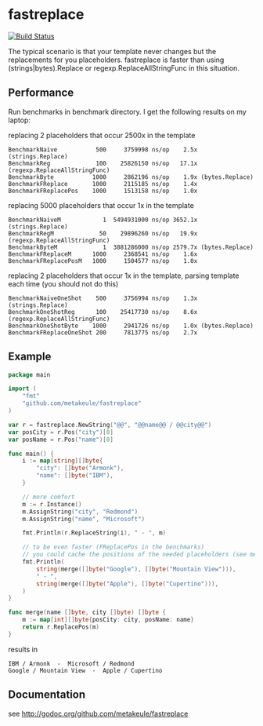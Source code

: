 fastreplace
===========

[![Build Status](https://secure.travis-ci.org/metakeule/fastreplace.png)](http://travis-ci.org/metakeule/fastreplace)

The typical scenario is that your template never changes but the replacements for you placeholders. fastreplace
is faster than using (strings|bytes).Replace or regexp.ReplaceAllStringFunc in this situation.

Performance
-----------

Run benchmarks in benchmark directory.
I get the following results on my laptop:

replacing 2 placeholders that occur 2500x in the template

	BenchmarkNaive	         500	 3759998 ns/op    2.5x (strings.Replace)
	BenchmarkReg	         100	25826150 ns/op   17.1x (regexp.ReplaceAllStringFunc)
	BenchmarkByte	        1000	 2862196 ns/op    1.9x (bytes.Replace)
	BenchmarkFReplace	    1000	 2115185 ns/op    1.4x
	BenchmarkFReplacePos	1000	 1513158 ns/op    1.0x

replacing 5000 placeholders that occur 1x in the template

	BenchmarkNaiveM	           1  5494931000 ns/op 3652.1x (strings.Replace)
	BenchmarkRegM	          50	29896260 ns/op	 19.9x (regexp.ReplaceAllStringFunc)
	BenchmarkByteM	           1  3881286000 ns/op 2579.7x (bytes.Replace)
	BenchmarkFReplaceM	    1000     2368541 ns/op	  1.6x
	BenchmarkFReplacePosM	1000	 1504577 ns/op	  1.0x

replacing 2 placeholders that occur 1x in the template, parsing template each time (you should not do this)

	BenchmarkNaiveOneShot	 500	 3756994 ns/op	  1.3x (strings.Replace)
	BenchmarkOneShotReg	     100    25417730 ns/op	  8.6x (regexp.ReplaceAllStringFunc)
	BenchmarkOneShotByte    1000	 2941726 ns/op	  1.0x (bytes.Replace)
	BenchmarkFReplaceOneShot 200	 7813775 ns/op	  2.7x


Example
-------

```go
package main

import (
	"fmt"
	"github.com/metakeule/fastreplace"
)

var r = fastreplace.NewString("@@", "@@name@@ / @@city@@")
var posCity = r.Pos("city")[0]
var posName = r.Pos("name")[0]

func main() {
	i := map[string][]byte{
		"city": []byte("Armonk"),
		"name": []byte("IBM"),
	}

	// more comfort
	m := r.Instance()
	m.AssignString("city", "Redmond")
	m.AssignString("name", "Microsoft")

	fmt.Println(r.ReplaceString(i), " - ", m)

	// to be even faster (FReplacePos in the benchmarks)
	// you could cache the positions of the needed placeholders (see merg func below)
	fmt.Println(
		string(merge([]byte("Google"), []byte("Mountain View"))),
		" - ",
		string(merge([]byte("Apple"), []byte("Cupertino"))),
	)
}

func merge(name []byte, city []byte) []byte {
	m := map[int][]byte{posCity: city, posName: name}
	return r.ReplacePos(m)
}
```

results in

```
IBM / Armonk  -  Microsoft / Redmond
Google / Mountain View  -  Apple / Cupertino
```



Documentation
-------------

see http://godoc.org/github.com/metakeule/fastreplace

